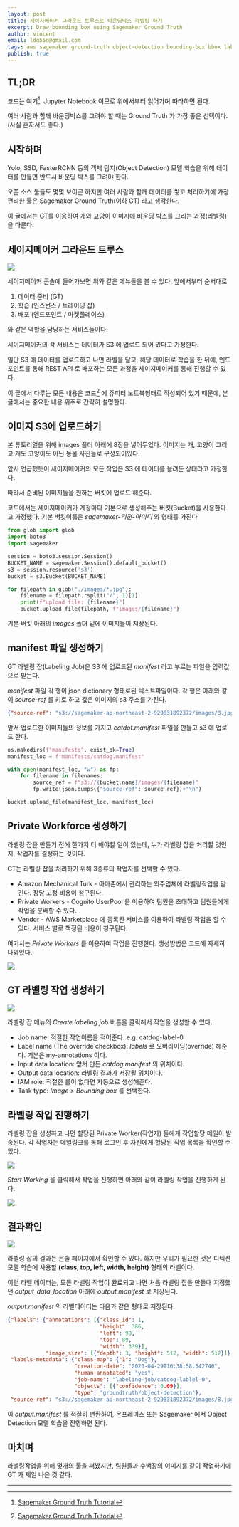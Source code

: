 ```yaml
---
layout: post
title: 세이지메이커 그라운드 트루스로 바운딩박스 라벨링 하기
excerpt: Draw bounding box using Sagemaker Ground Truth
author: vincent
email: ldg55d@gmail.com
tags: aws sagemaker ground-truth object-detection bounding-box bbox labeling deeplearning yolo
publish: true
---
```


## TL;DR

코드는 여기[^1]. Jupyter Notebook 이므로 위에서부터 읽어가며 따라하면 된다.

여러 사람과 함께 바운딩박스를 그려야 할 때는 Ground Truth 가 가장 좋은 선택이다.(사실 혼자서도 좋다.)

## 시작하며

Yolo, SSD, FasterRCNN 등의 객체 탐지(Object Detection) 모델 학습을 위해 데이터를 만들면 반드시 바운딩 박스를 그려야 한다.

오픈 소스 툴들도 몇몇 보이곤 하지만 여러 사람과 함께 데이터를 쌓고 처리하기에 가장 편리한 툴은 Sagemaker Ground Truth(이하 GT) 라고 생각한다.

이 글에서는 GT를 이용하여 개와 고양이 이미지에 바운딩 박스를 그리는 과정(라벨링)을 다룬다.

## 세이지메이커 그라운드 트루스

![](/assets/img/20200430/sagemaker.png)

세이지메이커 콘솔에 들어가보면 위와 같은 메뉴들을 볼 수 있다. 앞에서부터 순서대로 

1. 데이터 준비 (GT)
2. 학습 (인스턴스 / 트레이닝 잡)
3. 배포 (엔드포인트 / 마켓플레이스)

와 같은 역할을 담당하는 서비스들이다.

세이지메이커의 각 서비스는 데이터가 S3 에 업로드 되어 있다고 가정한다.

일단 S3 에 데이터를 업로드하고 나면 라벨을 달고, 해당 데이터로 학습을 한 뒤에, 엔드포인트를 통해 REST API 로 배포하는 모든 과정을 세이지메이커를 통해 진행할 수 있다.

이 글에서 다루는 모든 내용은 코드[^1] 에 쥬피터 노트북형태로 작성되어 있기 때문에, 본 글에서는 중요한 내용 위주로 간략히 설명한다.

## 이미지 S3에 업로드하기

본 튜토리얼을 위해 images 폴더 아래에 8장을 넣어두었다.
이미지는 개, 고양이 그리고 개도 고양이도 아닌 동물 사진들로 구성되어있다.

앞서 언급했듯이 세이지메이커의 모든 작업은 S3 에 데이터를 올려둔 상태라고 가정한다.

따라서 준비된 이미지들을 원하는 버킷에 업로드 해준다.

코드에서는 세이지메이커가 계정마다 기본으로 생성해주는 버킷(Bucket)을 사용한다고 가정했다.
기본 버킷이름은 *sagemaker-리젼-아이디* 의 형태를 가진다

```python
from glob import glob
import boto3
import sagemaker

session = boto3.session.Session()
BUCKET_NAME = sagemaker.Session().default_bucket()
s3 = session.resource('s3')
bucket = s3.Bucket(BUCKET_NAME)

for filepath in glob("./images/*.jpg"):
    filename = filepath.rsplit("/", 1)[1]
    print(f"upload file: {filename}")
    bucket.upload_file(filepath, f"images/{filename}")
```

기본 버킷 아래의 *images* 폴더 밑에 이미지들이 저장된다.

## manifest 파일 생성하기

GT 라벨링 잡(Labeling Job)은 S3 에 업로드된 *manifest* 라고 부르는 파일을 입력값으로 받는다.

*manifest* 파일 각 행이 json dictionary 형태로된 텍스트파일이다.
각 행은 아래와 같이 *source-ref* 를 키로 하고 값은 이미지의 s3 주소를 가진다.

```json
{"source-ref": "s3://sagemaker-ap-northeast-2-929831892372/images/8.jpg"}
```

앞서 업로드한 이미지들의 정보를 가지고 *catdot.manifest* 파일을 만들고 s3 에 업로드 한다.

```python
os.makedirs(f"manifests", exist_ok=True)
manifest_loc = f"manifests/catdog.manifest"

with open(manifest_loc, "w") as fp:
    for filename in filenames:
        source_ref = f"s3://{bucket.name}/images/{filename}"
        fp.write(json.dumps({"source-ref": source_ref})+"\n")

bucket.upload_file(manifest_loc, manifest_loc)
```

## Private Workforce 생성하기

라벨링 잡을 만들기 전에 한가지 더 해야할 일이 있는데, 누가 라벨링 잡을 처리할 것인지, 작업자를 결정하는 것이다.

GT는 라벨링 잡을 처리하기 위해 3종류의 작업자를 선택할 수 있다.

* Amazon Mechanical Turk - 아마존에서 관리하는 외주업체에 라벨링작업을 맡긴다. 장당 고정 비용이 청구된다.
* Private Workers - Cognito UserPool 을 이용하여 팀원을 초대하고 팀원들에게 작업을 분배할 수 있다.
* Vendor - AWS Marketplace 에 등록된 서비스를 이용하여 라벨링 작업을 할 수 있다. 서비스 별로 책정된 비용이 청구된다.

여기서는 *Private Workers* 를 이용하여 작업을 진행한다. 생성방법은 코드에 자세히 나와있다.

![](https://github.com/haandol/sagemaker-groundtruth-tutorial/raw/49bdc7e4064f9e648e1501306234288ee8120d0b/assets/PrivateWorkforce.png)

## GT 라벨링 작업 생성하기

![](https://github.com/haandol/sagemaker-groundtruth-tutorial/raw/49bdc7e4064f9e648e1501306234288ee8120d0b/assets/SetupGroundTruth.png)

라벨링 잡 메뉴의 *Create labeling job* 버튼을 클릭해서 작업을 생성할 수 있다.

* Job name: 적절한 작업이름을 적어준다. e.g. catdog-label-0
* Label name (The override checkbox): *labels* 로 오버라이딩(override) 해준다. 기본은 my-annotations 이다.
* Input data location: 앞서 만든 *catdog.manifest* 의 위치이다.
* Output data location: 라벨링 결과가 저장될 위치이다.
* IAM role: 적절한 롤이 없다면 자동으로 생성해준다.
* Task type: *Image > Bounding box* 를 선택한다.

## 라벨링 작업 진행하기

라벨링 잡을 생성하고 나면 할당된 Private Worker(작업자) 들에게 작업할당 메일이 발송된다. 각 작업자는 메일링크를 통해 로그인 후 자신에게 할당된 작업 목록을 확인할 수 있다.

![](https://github.com/haandol/sagemaker-groundtruth-tutorial/raw/49bdc7e4064f9e648e1501306234288ee8120d0b/assets/WorkerLabelingJobs.png)

*Start Working* 을 클릭해서 작업을 진행하면 아래와 같이 라벨링 작업을 진행하게 된다.

![](https://github.com/haandol/sagemaker-groundtruth-tutorial/raw/49bdc7e4064f9e648e1501306234288ee8120d0b/assets/2Labels.png)

## 결과확인

![](/assets/img/20200430/result.png)

라벨링 잡의 결과는 콘솔 페이지에서 확인할 수 있다. 하지만 우리가 필요한 것은 디텍션 모델 학습에 사용할 **(class, top, left, width, height)** 형태의 라벨이다.

이런 라벨 데이터는, 모든 라벨링 작업이 완료되고 나면 처음 라벨링 잡을 만들때 지정했던 *output_data_location* 아래에 *output.manifest* 로 저장된다.

*output.manifest* 의 라벨데이터는 다음과 같은 형태로 저장된다.

```json
{"labels": {"annotations": [{"class_id": 1,
                             "height": 386,
                             "left": 98,
                             "top": 89,
                             "width": 339}],
            "image_size": [{"depth": 3, "height": 512, "width": 512}]},
 "labels-metadata": {"class-map": {"1": "Dog"},
                     "creation-date": "2020-04-29T16:38:58.542746",
                     "human-annotated": "yes",
                     "job-name": "labeling-job/catdog-lablel-0",
                     "objects": [{"confidence": 0.09}],
                     "type": "groundtruth/object-detection"},
 "source-ref": "s3://sagemaker-ap-northeast-2-929831892372/images/8.jpg"}
```

이 *output.manifest* 를 적절히 변환하여, 온프레미스 또는 Sagemaker 에서 Object Detection 모델 학습을 진행하면 된다.

## 마치며

라벨링작업을 위해 몇개의 툴을 써봤지만, 팀원들과 수백장의 이미지를 같이 작업하기에 GT 가 제일 나은 것 같다.

----

[^1]: [Sagemaker Ground Truth Tutorial](https://github.com/haandol/sagemaker-groundtruth-tutorial/blob/master/Sagemaker%20Ground%20Truth.ipynb)